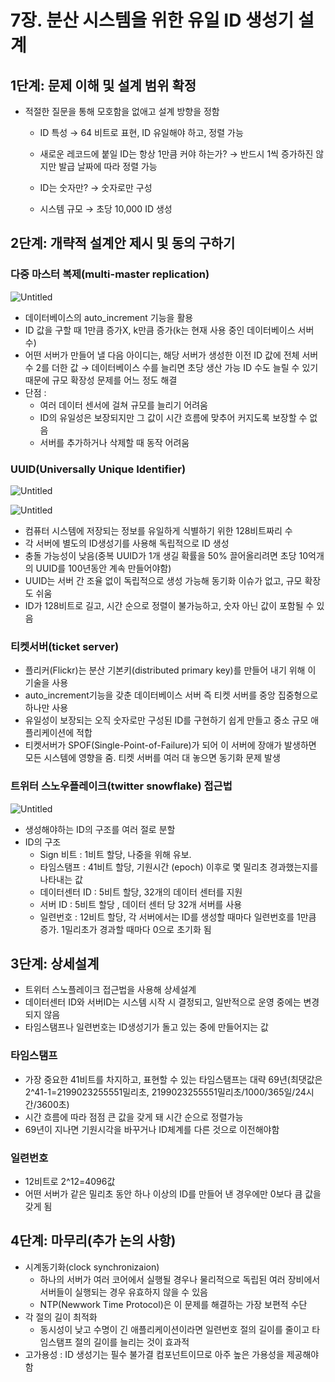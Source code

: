 # 7장. 분산 시스템을 위한 유일 ID 생성기 설계



## 1단계: 문제 이해 및 설계 범위 확정

- 적절한 질문을 통해 모호함을 없애고 설계 방향을 정함

  - ID 특성 → 64 비트로 표현, ID 유일해야 하고, 정렬 가능

  - 새로운 레코드에 붙일 ID는 항상 1만큼 커야 하는가? → 반드시 1씩 증가하진 않지만 발급 날짜에 따라 정렬 가능

  - ID는 숫자만? →  숫자로만 구성

  - 시스템 규모 → 초당 10,000 ID 생성

    

## 2단계: 개략적 설계안 제시 및 동의 구하기

### 다중 마스터 복제(multi-master replication)

![Untitled](https://user-images.githubusercontent.com/90545926/184518548-35691c74-a1b2-4f77-857f-24c5b9a37653.png)

- 데이터베이스의 auto_increment 기능을 활용
- ID 값을 구할 때 1만큼 증가X, k만큼 증가(k는 현재 사용 중인 데이터베이스 서버 수)
- 어떤 서버가 만들어 낼 다음 아이디는, 해당 서버가 생성한 이전 ID 값에 전체 서버 수 2를 더한 값 → 데이터베이스 수를 늘리면 초당 생산 가능 ID 수도 늘릴 수 있기 때문에 규모 확장성 문제를 어느 정도 해결
- 단점 :
  - 여러 데이터 센서에 걸쳐 규모를 늘리기 어려움
  - ID의 유일성은 보장되지만 그 값이 시간 흐름에 맞추어 커지도록 보장할 수 없음
  - 서버를 추가하거나 삭제할 때 동작 어려움

### UUID(Universally Unique Identifier)

![Untitled](https://user-images.githubusercontent.com/90545926/184518549-d91baa5d-2f36-47ce-b6a3-b9b2874a1aea.png)

![Untitled](https://user-images.githubusercontent.com/90545926/184518550-09aaad45-3875-4aae-9878-fb6598bd30cd.png)

- 컴퓨터 시스템에 저장되는 정보를 유일하게 식별하기 위한 128비트짜리 수
- 각 서버에 별도의 ID생성기를 사용해 독립적으로 ID 생성
- 충돌 가능성이 낮음(중복 UUID가 1개 생길 확률을 50% 끌어올리려면 초당 10억개의 UUID를 100년동안 계속 만들어야함)
- UUID는 서버 간 조율 없이 독립적으로 생성 가능해 동기화 이슈가 없고, 규모 확장도 쉬움
- ID가 128비트로 길고, 시간 순으로 정렬이 불가능하고, 숫자 아닌 값이 포함될 수 있음

### 티켓서버(ticket server)

- 플리커(Flickr)는 분산 기본키(distributed primary key)를 만들어 내기 위해 이 기술을 사용
- auto_increment기능을 갖춘 데이터베이스 서버 즉 티켓 서버를 중앙 집중형으로 하나만 사용
- 유일성이 보장되는 오직 숫자로만 구성된 ID를 구현하기 쉽게 만들고 중소 규모 애플리케이션에 적합
- 티켓서버가 SPOF(Single-Point-of-Failure)가 되어 이 서버에 장애가 발생하면 모든 시스템에 영향을 줌. 티켓 서버를 여러 대 놓으면 동기화 문제 발생

### 트위터 스노우플레이크(twitter snowflake) 접근법

![Untitled](https://user-images.githubusercontent.com/90545926/184518551-3059dd4d-4a3d-48ed-9a34-91e9bb98e1d4.png)

- 생성해야하는 ID의 구조를 여러 절로 분할
- ID의 구조
  - Sign 비트 : 1비트 할당, 나중을 위해 유보.
  - 타임스탬프 : 41비트 할당, 기원시간 (epoch) 이후로 몇 밀리초 경과했는지를 나타내는 값
  - 데이터센터 ID : 5비트 할당, 32개의 데이터 센터를 지원
  - 서버 ID : 5비트 할당 , 데이터 센터 당 32개 서버를 사용
  - 일련번호 : 12비트 할당, 각 서버에서는 ID를 생성할 때마다 일련번호를 1만큼 증가. 1밀리초가 경과할 때마다 0으로 초기화 됨



## 3단계: 상세설계

- 트위터 스노플레이크 접근법을 사용해 상세설계
- 데이터센터 ID와 서버ID는 시스템 시작 시 결정되고, 일반적으로 운영 중에는 변경되지 않음
- 타임스탬프나 일련번호는 ID생성기가 돌고 있는 중에 만들어지는 값

### 타임스탬프

- 가장 중요한 41비트를 차지하고, 표현할 수 있는 타임스탬프는 대략 69년(최댓값은 2^41-1=2199023255551밀리초, 2199023255551밀리초/1000/365일/24시간/3600초)
- 시간 흐름에 따라 점점 큰 값을 갖게 돼 시간 순으로 정렬가능
- 69년이 지나면 기원시각을 바꾸거나 ID체계를 다른 것으로 이전해야함

### 일련번호

- 12비트로 2^12=4096값
- 어떤 서버가 같은 밀리초 동안 하나 이상의 ID를 만들어 낸 경우에만 0보다 큼 값을 갖게 됨



## 4단계: 마무리(추가 논의 사항)

- 시계동기화(clock synchronizaion)
  - 하나의 서버가 여러 코어에서 실행될 경우나 물리적으로 독립된 여러 장비에서 서버들이 실행되는 경우 유효하지 않을 수 있음
  - NTP(Newwork Time Protocol)은 이 문제를 해결하는 가장 보편적 수단
- 각 절의 길이 최적화
  - 동시성이 낮고 수명이 긴 애플리케이션이라면 일련번호 절의 길이를 줄이고 타임스탬프 절의 길이를 늘리는 것이 효과적
- 고가용성 : ID 생성기는 필수 불가결 컴포넌트이므로 아주 높은 가용성을 제공해야함